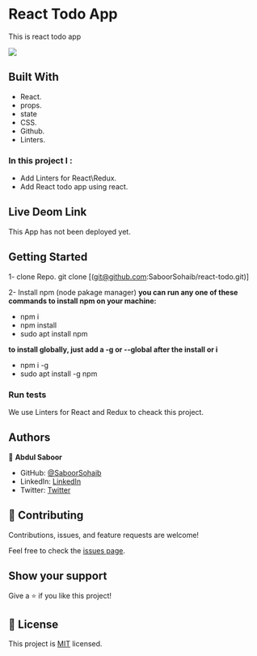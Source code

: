 # React Todo App

This is react todo app

![](https://img.shields.io/badge/Microverse-blueviolet)

 ## Built With

- React.
- props.
- state
- CSS.
- Github.
- Linters.

### In this project I :
- Add Linters for React\Redux.
- Add React todo app using react.

## Live Deom Link
This App has not been deployed yet.
## Getting Started

1- clone Repo.
git clone [(git@github.com:SaboorSohaib/react-todo.git)]

2- Install npm (node pakage manager)
**you can run any one of these commands to install npm on your machine:**
- npm i
- npm install
- sudo apt install npm

 **to install globally, just add a -g or --global after the install or i**
- npm i -g
- sudo apt install -g npm

### Run tests

We use Linters for React and Redux to cheack this project.

## Authors


👤 **Abdul Saboor**

- GitHub: [@SaboorSohaib](https://github.com/SaboorSohaib)
- LinkedIn: [LinkedIn](https://www.linkedin.com/in/abdul-saboor-sohaib/)
- Twitter: [Twitter](absaboorsohaib)

## 🤝 Contributing

Contributions, issues, and feature requests are welcome!

Feel free to check the [issues page](../../issues/).

## Show your support

Give a ⭐️ if you like this project!

## 📝 License


This project is [MIT](./LICENSE) licensed.


